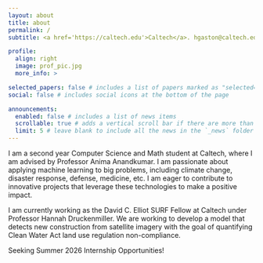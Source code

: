 ```yaml
---
layout: about
title: about
permalink: /
subtitle: <a href='https://caltech.edu'>Caltech</a>. hgaston@caltech.edu. <a href='https://www.linkedin.com/in/henry-gaston'>LinkedIn</a>.

profile:
  align: right
  image: prof_pic.jpg
  more_info: >

selected_papers: false # includes a list of papers marked as "selected={true}"
social: false # includes social icons at the bottom of the page

announcements:
  enabled: false # includes a list of news items
  scrollable: true # adds a vertical scroll bar if there are more than 3 news items
  limit: 5 # leave blank to include all the news in the `_news` folder
---
```


I am a second year Computer Science and Math student at Caltech, where I am advised by Professor Anima Anandkumar. I am passionate about applying machine learning to big problems, including climate change, disaster response, defense, medicine, etc. I am eager to contribute to innovative projects that leverage these technologies to make a positive impact.

I am currently working as the David C. Elliot SURF Fellow at Caltech under Professor Hannah Druckenmiller. We are working to develop a model that detects new construction from satellite imagery with the goal of quantifying Clean Water Act land use regulation non-compliance.

Seeking Summer 2026 Internship Opportunities!
